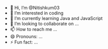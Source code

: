 - 👋 Hi, I’m @Nitishkum03
- 👀 I’m interested in coding 
- 🌱 I’m currently learning Java and JavaScript 
- 💞️ I’m looking to collaborate on ...
- 📫 How to reach me ...
- 😄 Pronouns: ...
- ⚡ Fun fact: ...

<!---
Nitishkum03/Nitishkum03 is a ✨ special ✨ repository because its `README.md` (this file) appears on your GitHub profile.
You can click the Preview link to take a look at your changes.
--->
